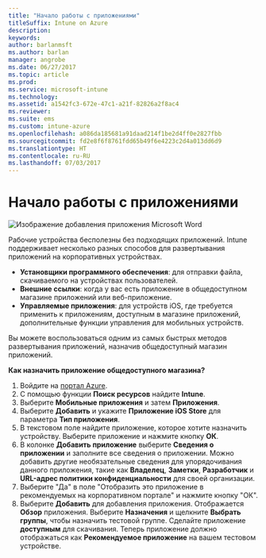 ```yaml
---
title: "Начало работы с приложениями"
titleSuffix: Intune on Azure
description: 
keywords: 
author: barlanmsft
ms.author: barlan
manager: angrobe
ms.date: 06/27/2017
ms.topic: article
ms.prod: 
ms.service: microsoft-intune
ms.technology: 
ms.assetid: a1542fc3-672e-47c1-a21f-82826a2f8ac4
ms.reviewer: 
ms.suite: ems
ms.custom: intune-azure
ms.openlocfilehash: a086da185681a91daad214f1be2d4ff0e2827fbb
ms.sourcegitcommit: fd2e8f6f8761fdd65b49f6e4223c2d4a013dd6d9
ms.translationtype: HT
ms.contentlocale: ru-RU
ms.lasthandoff: 07/03/2017
---
```

# <a name="getting-started-with-apps"></a>Начало работы с приложениями

![Изображение добавления приложения Microsoft Word](/intune/media/generic-add-apps.png)

Рабочие устройства бесполезны без подходящих приложений. Intune поддерживает несколько разных способов для развертывания приложений на корпоративных устройствах.

* **Установщики программного обеспечения**: для отправки файла, скачиваемого на устройствах пользователей.
* __Внешние ссылки__: когда у вас есть приложение в общедоступном магазине приложений или веб-приложение.
* **Управляемые приложения**: для устройств iOS, где требуется применить к приложениям, доступным в магазине приложений, дополнительные функции управления для мобильных устройств.

Вы можете воспользоваться одним из самых быстрых методов развертывания приложений, назначив общедоступный магазин приложений.

__Как назначить приложение общедоступного магазина?__

1. Войдите на [портал Azure](https://portal.azure.com).
2. С помощью функции **Поиск ресурсов** найдите **Intune**.
3. Выберите **Мобильные приложения** и затем **Приложения**.
4. Выберите **Добавить** и укажите **Приложение iOS Store** для параметра **Тип приложения**.
5. В текстовом поле найдите приложение, которое хотите назначить устройству. Выберите приложение и нажмите кнопку **ОК**.
6. В колонке **Добавить приложение** выберите **Сведения о приложении** и заполните все сведения о приложении. Можно добавить другие необязательные сведения для упорядочивания данного приложения, такие как **Владелец**, **Заметки**, **Разработчик** и **URL-адрес политики конфиденциальности** для своей организации.
7. Выберите "Да" в поле "Отобразить это приложение в рекомендуемых на корпоративном портале" и нажмите кнопку "ОК".
8. Выберите **Добавить** для добавления приложения. Отображается **Обзор** приложения. Выберите **Назначения** и щелкните **Выбрать группы**, чтобы назначить тестовой группе. Сделайте приложение **доступным** для скачивания. Теперь приложение должно отображаться как **Рекомендуемое приложение** на вашем тестовом устройстве.
